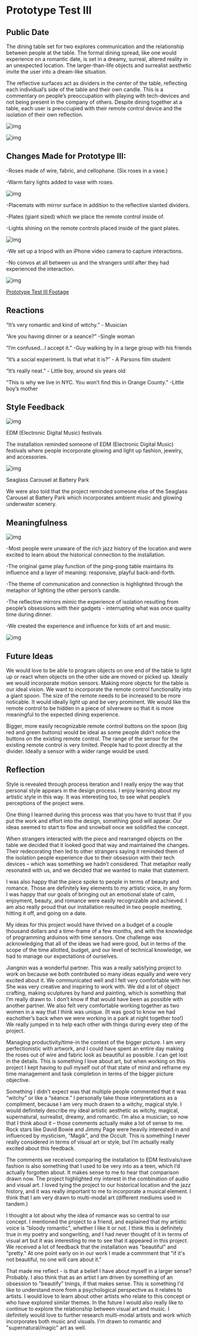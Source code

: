 # Prototype Test III

## Public Date

The dining table set for two explores communication and the relationship between people at the table. The formal dining spread, like one would experience on a romantic date, is set in a dreamy, surreal, altered reality in an unexpected location. The larger-than-life objects and surrealist aesthetic invite the user into a dream-like situation. 

The reflective surfaces act as dividers in the center of the table, reflecting each individual’s side of the table and their own candle. This is a commentary on people’s preoccupation with playing with tech-devices and not being present in the company of others. Despite dining together at a table, each user is preoccupied with their remote control device and the isolation of their own reflection. 

![img](img/p3.jpeg)

![img](img/p3.2.jpeg)

## Changes Made for Prototype III:

-Roses made of wire, fabric, and cellophane. (Six roses in a vase.)

-Warm fairy lights added to vase with roses. 


![img](img/p3.3.jpeg)

-Placemats with mirror surface in addition to the reflective slanted dividers.

-Plates (giant sized) which we place the remote control inside of.

-Lights shining on the remote controls placed inside of the giant plates.


![img](img/p3.4.jpeg)

-We set up a tripod with an iPhone video camera to capture interactions. 

-No convos at all between us and the strangers until after they had experienced the interaction. 


![img](img/p3.5.jpeg)


[Prototype Test III Footage]( )

## Reactions

“It’s very romantic and kind of witchy.” - Musician

“Are you having dinner or a seance?” -Single woman

“I’m confused...I accept it.” -Guy walking by in a large group with his friends

“It’s a social experiment. Is that what it is?” - A Parsons film student

“It’s really neat.” - Little boy, around six years old

“This is why we live in NYC. You won’t find this in Orange County.” -Little boy’s mother

## Style Feedback

![img](img/p3.6.jpeg)

EDM (Electronic Digital Music) festivals

The installation reminded someone of EDM (Electronic Digital Music) festivals where people incorporate glowing and light up fashion, jewelry, and accessories. 

![img](img/p3.7.jpeg)

Seaglass Carousel at Battery Park

We were also told that the project reminded someone else of the Seaglass Carousel at Battery Park which incorporates ambient music and glowing underwater scenery.

## Meaningfulness

![img](img/p3.8.png)

-Most people were unaware of the rich jazz history of the location and were excited to learn about the historical connection to the installation. 

-The original game play function of the ping-pong table maintains its influence and a layer of meaning: responsive, playful back-and-forth. 

-The theme of communication and connection is highlighted through the metaphor of lighting the other person’s candle. 

-The reflective mirrors mimic the experience of isolation resulting from people’s obsessions with their gadgets - interrupting what was once quality time during dinner. 

-We created the experience and influence for kids of art and music.

![img](img/p3.9.jpeg)

## Future Ideas

We would love to be able to program objects on one end of the table to light up or react when objects on the other side are moved or picked up. Ideally we would incorporate motion sensors.
Making more objects for the table is our ideal vision. We want to incorporate the remote control functionality into a giant spoon. The size of the remote needs to be increased to be more noticable. It would ideally light up and be very prominent. We would like the remote control to be hidden in a piece of silverware so that it is more meaningful to the expected dining experience.

Bigger, more easily recognizable remote control buttons on the spoon (big red and green buttons) would be ideal as some people didn’t notice the buttons on the existing remote control. 
The range of the sensor for the existing remote control is very limited. People had to point directly at the divider. Ideally a sensor with a wider range would be used. 

## Reflection

Style is revealed through process iteration and I really enjoy the way that personal style appears in the design process. I enjoy learning about my artistic style in this way. It was interesting too, to see what people’s perceptions of the project were. 

One thing I learned during this process was that you have to trust that if you put the work and effort into the design, something good will appear.  Our ideas seemed to start to flow and snowball once we solidified the concept. 

When strangers interacted with the piece and rearranged objects on the table we decided that it looked good that way and maintained the changes. Their redecorating then led to other strangers saying it reminded them of the isolation people experience due to their obsession with their tech devices – which was something we hadn’t considered.  That metaphor really resonated with us, and we decided that we wanted to make that statement.  

I was also happy that the piece spoke to people in terms of beauty and romance. Those are definitely key elements to my artistic voice, in any form. I was happy that our goals of bringing out an emotional state of calm, enjoyment, beauty, and romance were easily recognizable and achieved. I am also really proud that our installation resulted in two people meeting, hitting it off, and going on a date. 

My ideas for this project would have thrived on a budget of a couple thousand dollars and a time-frame of a few months, and with the knowledge of programming arduinos with time sensors. One challenge was acknowledging that all of the ideas we had were good, but in terms of the scope of the time allotted, budget, and our level of technical knowledge, we had to manage our expectations of ourselves. 

Jiangnin was a wonderful partner. This was a really satisfying project to work on because we both contributed so many ideas equally and were very excited about it. We communicated well and I felt very comfortable with her. She was very creative and inspiring to work with. We did a lot of object crafting, making sculptures by hand and painting, which is something that I’m really drawn to. I don’t know if that would have been as possible with another partner. We also felt very comfortable working together as two women in a way that I think was unique. (It was good to know we had eachother’s back when we were working in a park at night together too!) We really jumped in to help each other with things during every step of the project. 

Managing productivity/time-in the context of the bigger picture. I am very perfectionistic with artwork, and I could have spent an entire day making the roses out of wire and fabric look as beautiful as possible. I can get lost in the details. This is something I love about art, but when working on this project I kept having to pull myself out of that state of mind and reframe my time management and task completion in terms of the bigger picture objective. 

Something I didn’t expect was that multiple people commented that it was “witchy” or like a “séance.” I personally take those interpretations as a compliment, because I am very much drawn to a witchy, magical style. I would definitely describe my ideal artistic aesthetic as witchy, magical, supernatural, surrealist, dreamy, and romantic. I’m also a musician, so now that I think about it – those comments actually make a lot of sense to me. Rock stars like David Bowie and Jimmy Page were heavily interested in and influenced by mysticism, “Magik”, and the Occult. This is something I never really considered in terms of visual art or style, but I’m actually really excited about this feedback. 

The comments we received comparing the installation to EDM festivals/rave fashion is also something that I used to be very into as a teen, which I’d actually forgotten about. It makes sense to me to hear that comparison drawn now. The project highlighted my interest in the combination of audio and visual art. I loved tying the project to our historical location and the jazz history, and it was really important to me to incorporate a musical element. I think that I am very drawn to multi-modal art (different mediums used in tandem.) 

I thought a lot about why the idea of romance was so central to our concept. I mentioned the project to a friend, and explained that my artistic voice is "bloody romantic", whether I like it or not. I think this is definitely true in my poetry and songwriting, and I had never thought of it in terms of visual art but it was interesting to me to see that it appeared in this project. We received a lot of feedback that the installation was "beautiful" and "pretty." At one point early on in our work I made a commment that "if it's not beautiful, no one will care about it." 

That made me reflect - is that a belief I have about myself in a larger sense? Probably. I also think that as an artist I am driven by something of an obsession to "beautify" tnings, if that makes sense. This is something I'd like to understand more from a psychological perspective as it relates to artists. I would love to learn about other artists who relate to this concept or who have explored similar themes. In the future I would also really like to continue to explore the relationship between visual art and music. I definitely would love to further research multi-modal artists and work which incorporates both music and visuals. I'm drawn to romantic and "supernatural/magic" art as well. 








